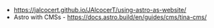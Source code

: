 * https://jalcocert.github.io/JAlcocerT/using-astro-as-website/
* Astro with CMSs - https://docs.astro.build/en/guides/cms/tina-cms/

```sh

```